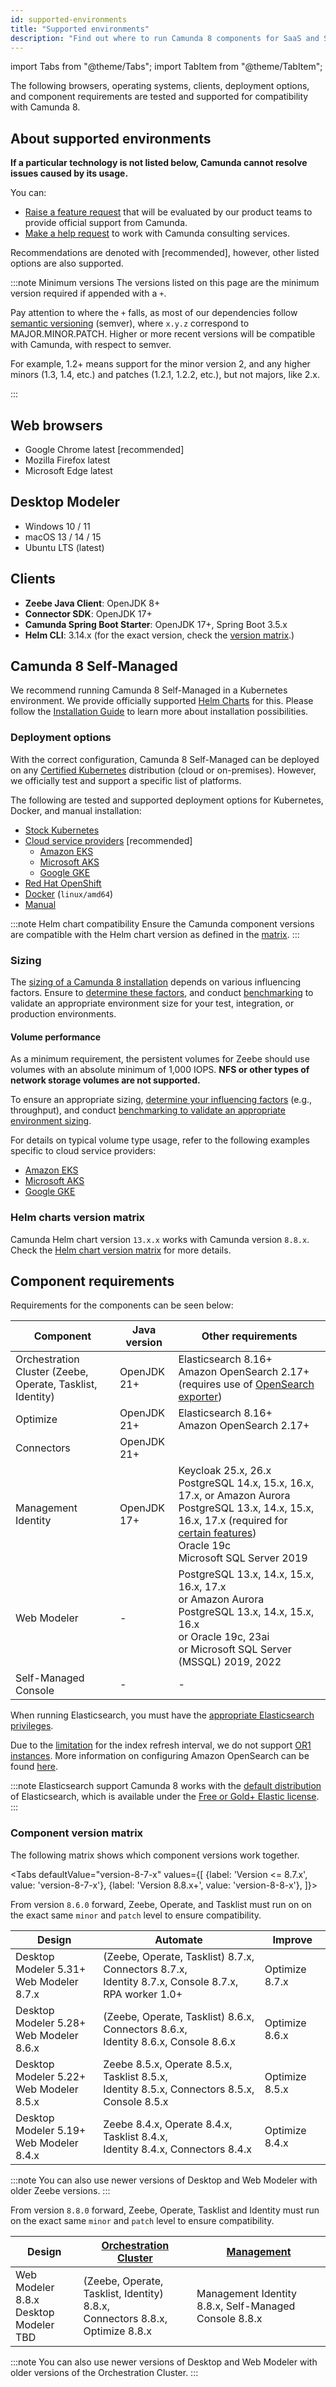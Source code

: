 ```yaml
---
id: supported-environments
title: "Supported environments"
description: "Find out where to run Camunda 8 components for SaaS and Self-Managed, including Optimize for both Camunda 8 and Camunda 7."
---
```


import Tabs from "@theme/Tabs";
import TabItem from "@theme/TabItem";

The following browsers, operating systems, clients, deployment options, and component requirements are tested and supported for compatibility with Camunda 8.

## About supported environments

**If a particular technology is not listed below, Camunda cannot resolve issues caused by its usage.**

You can:

- [Raise a feature request](/reference/contact.md) that will be evaluated by our product teams to provide official support from Camunda.
- [Make a help request](/reference/contact.md) to work with Camunda consulting services.

Recommendations are denoted with [recommended], however, other listed options are also supported.

:::note Minimum versions
The versions listed on this page are the minimum version required if appended with a `+`.

Pay attention to where the `+` falls, as most of our dependencies follow [semantic versioning](https://semver.org/) (semver), where `x.y.z` correspond to MAJOR.MINOR.PATCH. Higher or more recent versions will be compatible with Camunda, with respect to semver.

For example, 1.2+ means support for the minor version 2, and any higher minors (1.3, 1.4, etc.) and patches (1.2.1, 1.2.2, etc.), but not majors, like 2.x.

:::

## Web browsers

- Google Chrome latest [recommended]
- Mozilla Firefox latest
- Microsoft Edge latest

## Desktop Modeler

- Windows 10 / 11
- macOS 13 / 14 / 15
- Ubuntu LTS (latest)

## Clients

- **Zeebe Java Client**: OpenJDK 8+
- **Connector SDK**: OpenJDK 17+
- **Camunda Spring Boot Starter**: OpenJDK 17+, Spring Boot 3.5.x
- **Helm CLI**: 3.14.x (for the exact version, check the [version matrix](https://helm.camunda.io/camunda-platform/version-matrix/).)

## Camunda 8 Self-Managed

We recommend running Camunda 8 Self-Managed in a Kubernetes environment. We provide officially supported [Helm Charts](/self-managed/setup/overview.md) for this. Please follow the [Installation Guide](/self-managed/setup/overview.md) to learn more about installation possibilities.

### Deployment options

With the correct configuration, Camunda 8 Self-Managed can be deployed on any [Certified Kubernetes](https://www.cncf.io/training/certification/software-conformance/#benefits) distribution (cloud or on-premises). However, we officially test and support a specific list of platforms.

The following are tested and supported deployment options for Kubernetes, Docker, and manual installation:

- [Stock Kubernetes](/self-managed/deployment/helm/install/quick-install.md)
- [Cloud service providers](/self-managed/deployment/helm/install/quick-install.md) [recommended]
  - [Amazon EKS](/self-managed/deployment/helm/cloud-providers/amazon/amazon-eks/amazon-eks.md)
  - [Microsoft AKS](/self-managed/deployment/helm/cloud-providers/azure/microsoft-aks/microsoft-aks.md)
  - [Google GKE](/self-managed/deployment/helm/cloud-providers/gcp/google-gke.md)
- [Red Hat OpenShift](/self-managed/deployment/helm/cloud-providers/openshift/redhat-openshift.md)
- [Docker](/self-managed/deployment/docker/docker.md) (`linux/amd64`)
- [Manual](/self-managed/deployment/manual/install.md)

:::note Helm chart compatibility
Ensure the Camunda component versions are compatible with the Helm chart version as defined in the [matrix](https://helm.camunda.io/camunda-platform/version-matrix/).
:::

### Sizing

The [sizing of a Camunda 8 installation](/components/best-practices/architecture/sizing-your-environment.md) depends on various influencing factors. Ensure to [determine these factors](../components/best-practices/architecture/sizing-your-environment.md#understanding-influencing-factors), and conduct [benchmarking](../components/best-practices/architecture/sizing-your-environment.md#running-experiments-and-benchmarks) to validate an appropriate environment size for your test, integration, or production environments.

#### Volume performance

As a minimum requirement, the persistent volumes for Zeebe should use volumes with an absolute minimum of 1,000 IOPS. **NFS or other types of network storage volumes are not supported.**

To ensure an appropriate sizing, [determine your influencing factors](../components/best-practices/architecture/sizing-your-environment.md#understanding-influencing-factors) (e.g., throughput), and conduct [benchmarking to validate an appropriate environment sizing](../components/best-practices/architecture/sizing-your-environment.md#running-experiments-and-benchmarks).

For details on typical volume type usage, refer to the following examples specific to cloud service providers:

- [Amazon EKS](/self-managed/reference-architecture/kubernetes.md#amazon-eks)
- [Microsoft AKS](/self-managed/reference-architecture/kubernetes.md#microsoft-aks)
- [Google GKE](/self-managed/reference-architecture/kubernetes.md#google-gke)

### Helm charts version matrix

Camunda Helm chart version `13.x.x` works with Camunda version `8.8.x`. Check the [Helm chart version matrix](https://helm.camunda.io/camunda-platform/version-matrix/camunda-8.8/) for more details.

## Component requirements

Requirements for the components can be seen below:

| Component                                                  | Java version | Other requirements                                                                                                                                                                                                                                                                                               |
| ---------------------------------------------------------- | ------------ | ---------------------------------------------------------------------------------------------------------------------------------------------------------------------------------------------------------------------------------------------------------------------------------------------------------------- |
| Orchestration Cluster (Zeebe, Operate, Tasklist, Identity) | OpenJDK 21+  | Elasticsearch 8.16+<br/>Amazon OpenSearch 2.17+ (requires use of [OpenSearch exporter](/self-managed/components/orchestration-cluster/zeebe/exporters/opensearch-exporter.md))                                                                                                                                   |
| Optimize                                                   | OpenJDK 21+  | Elasticsearch 8.16+<br/>Amazon OpenSearch 2.17+                                                                                                                                                                                                                                                                  |
| Connectors                                                 | OpenJDK 21+  |                                                                                                                                                                                                                                                                                                                  |
| Management Identity                                        | OpenJDK 17+  | Keycloak 25.x, 26.x<br/>PostgreSQL 14.x, 15.x, 16.x, 17.x, or Amazon Aurora PostgreSQL 13.x, 14.x, 15.x, 16.x, 17.x (required for [certain features](/self-managed/components/management-identity/miscellaneous/configuration-variables.md#database-configuration))<br/>Oracle 19c<br/>Microsoft SQL Server 2019 |
| Web Modeler                                                | -            | PostgreSQL 13.x, 14.x, 15.x, 16.x, 17.x<br/>or Amazon Aurora PostgreSQL 13.x, 14.x, 15.x, 16.x<br/>or Oracle 19c, 23ai<br/>or Microsoft SQL Server (MSSQL) 2019, 2022                                                                                                                                            |
| Self-Managed Console                                       | -            | -                                                                                                                                                                                                                                                                                                                |

When running Elasticsearch, you must have the [appropriate Elasticsearch privileges](/self-managed/concepts/elasticsearch-privileges.md).

Due to the [limitation](https://docs.aws.amazon.com/opensearch-service/latest/developerguide/or1.html#or1-considerations)
for the index refresh interval, we do not support [OR1 instances](https://docs.aws.amazon.com/opensearch-service/latest/developerguide/or1.html). More information on configuring Amazon OpenSearch can be found [here](/self-managed/deployment/helm/configure/database/using-external-opensearch.md).

:::note Elasticsearch support
Camunda 8 works with the [default distribution](https://www.elastic.co/downloads/elasticsearch) of Elasticsearch, which is available under the [Free or Gold+ Elastic license](https://www.elastic.co/pricing/faq/licensing#summary).
:::

### Component version matrix

The following matrix shows which component versions work together.

<Tabs
defaultValue="version-8-7-x"
values={[
{label: 'Version <= 8.7.x', value: 'version-8-7-x'},
{label: 'Version 8.8.x+', value: 'version-8-8-x'},
]}>

<TabItem value="version-8-7-x">

From version `8.6.0` forward, Zeebe, Operate, and Tasklist must run on on the exact same `minor` and `patch` level to ensure compatibility.

| Design                                        | Automate                                                                                                | Improve        |
| --------------------------------------------- | ------------------------------------------------------------------------------------------------------- | -------------- |
| Desktop Modeler 5.31+ <br/> Web Modeler 8.7.x | (Zeebe, Operate, Tasklist) 8.7.x, Connectors 8.7.x, <br/>Identity 8.7.x, Console 8.7.x, RPA worker 1.0+ | Optimize 8.7.x |
| Desktop Modeler 5.28+ <br/> Web Modeler 8.6.x | (Zeebe, Operate, Tasklist) 8.6.x, Connectors 8.6.x, <br/>Identity 8.6.x, Console 8.6.x                  | Optimize 8.6.x |
| Desktop Modeler 5.22+ <br/> Web Modeler 8.5.x | Zeebe 8.5.x, Operate 8.5.x, Tasklist 8.5.x, <br/>Identity 8.5.x, Connectors 8.5.x, Console 8.5.x        | Optimize 8.5.x |
| Desktop Modeler 5.19+ <br/> Web Modeler 8.4.x | Zeebe 8.4.x, Operate 8.4.x, Tasklist 8.4.x, <br/>Identity 8.4.x, Connectors 8.4.x                       | Optimize 8.4.x |

:::note
You can also use newer versions of Desktop and Web Modeler with older Zeebe versions.
:::

</TabItem>

<TabItem value="version-8-8-x">

From version `8.8.0` forward, Zeebe, Operate, Tasklist and Identity must run on the exact same `minor` and `patch` level to ensure compatibility.

| Design                                     | [Orchestration Cluster](../self-managed/reference-architecture/reference-architecture.md#orchestration-cluster) | [Management](../self-managed/reference-architecture/reference-architecture.md#web-modeler-and-console) |
| ------------------------------------------ | --------------------------------------------------------------------------------------------------------------- | ------------------------------------------------------------------------------------------------------ |
| Web Modeler 8.8.x<br/> Desktop Modeler TBD | (Zeebe, Operate, Tasklist, Identity) 8.8.x, <br/>Connectors 8.8.x, Optimize 8.8.x                               | Management Identity 8.8.x, Self-Managed Console 8.8.x                                                  |

:::note
You can also use newer versions of Desktop and Web Modeler with older versions of the Orchestration Cluster.
:::

</TabItem>

</Tabs>
